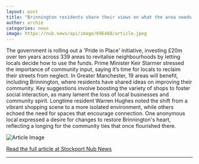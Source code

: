 ```yaml
---
layout: post
title: "Brinnington residents share their views on what the area needs to improve"
author: archie
categories: news
image: https://nub.news/api/image/696488/article.jpeg
---
```

The government is rolling out a 'Pride in Place' initiative, investing £20m over ten years across 339 areas to revitalise neighbourhoods by letting locals decide how to use the funds. Prime Minister Keir Starmer stressed the importance of community input, saying it’s time for locals to reclaim their streets from neglect. In Greater Manchester, 19 areas will benefit, including Brinnington, where residents have shared ideas on improving their community. Key suggestions involve boosting the variety of shops to foster social interaction, as many lament the loss of local businesses and community spirit. Longtime resident Warren Hughes noted the shift from a vibrant shopping scene to a more isolated environment, while others echoed the need for spaces that encourage connection. One anonymous local expressed a desire for changes to restore Brinnington's heart, reflecting a longing for the community ties that once flourished there.

![Article Image](https://nub.news/api/image/696488/article.jpeg)

[Read the full article at Stockport Nub News](https://stockport.nub.news/news/local-news/brinnington-residents-share-their-views-on-what-the-area-needs-to-improve-273716)

---
